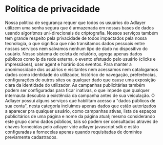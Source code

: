# Política de privacidade

Nossa política de segurança requer que todos os usuários do Adlayer utilizem uma senha segura que é armazenada em nossas bases de dados usando algorítmos uni-direcionais de criptografia.
Nossos serviços também tem grande respeito pela privacidade de todos impactados pela nossa tecnologia, o que significa que não transitamos dados pessoais entre nossos serviços nem salvamos nenhum tipo de dado no dispositivo do usuário.
Nosso sistema de coleta de relatório, agrega apenas dados públicos como ip da rede externa, o evento efetuado pelo usuário (clicks e impressãoes), user agent e horário dos eventos. 
Para manter a anonimosidade dos usuários e visitantes nem acessamos nem catalogamos dados como identidade do utilizador, histórico de navegação, preferências, configurações de outros sites ou qualquer dado que cause uma exposição clara da identidade do utilizador.
As campanhas publicitárias também podem ser configuradas para ficar inativas, o que impede que qualquer internauta descubra a existência da campanha antes de sua veiculação.
O Adlayer possui alguns serviços que habilitam acesso a "dados públicos de sua conta", nesta categoría incluimos apenas dados que estão autorizados a aparecer pra qualquer usuário, como campanhas ativas, lista de espaços publicitários de uma página e nome da página atual; mesmo considerando este grupo como dados públicos, tais só podem ser consultados através de chaves fornecidas pelo adlayer vide adlayer javascript sdk e estão configuradas a fornecelas apenas quando requisitadas de domínios previamente cadastrados.